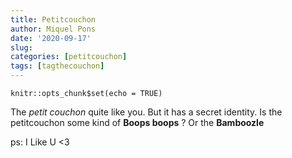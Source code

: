 ```yaml
---
title: Petitcouchon
author: Miquel Pons
date: '2020-09-17'
slug: 
categories: [petitcouchon]
tags: [tagthecouchon]
---
```



```{r setup, include=FALSE}
knitr::opts_chunk$set(echo = TRUE)
```

The *petit couchon* quite like you. But it has a secret identity. Is the petitcouchon some kind of **Boops boops** ? Or the **Bamboozle**

ps: I Like U <3